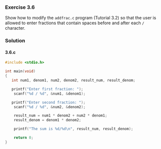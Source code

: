 ### Exercise 3.6
Show how to modify the `addfrac.c` program (Tutorial 3.2) so that the user is allowed to enter fractions that contain spaces before and after each `/` character.

### Solution
#### 3.6.c
```c
#include <stdio.h>

int main(void)
{
   int num1, denom1, num2, denom2, result_num, result_denom;

   printf("Enter first fraction: ");
    scanf("%d / %d", &num1, &denom1);

   printf("Enter second fraction: ");
    scanf("%d / %d", &num2, &denom2);

    result_num = num1 * denom2 + num2 * denom1;
    result_denom = denom1 * denom2;

    printf("The sum is %d/%d\n", result_num, result_denom);

    return 0;
}
```
